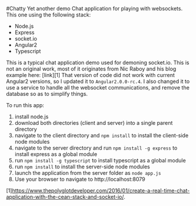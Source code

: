 #Chatty
Yet another demo Chat application for playing with websockets.  This
one using the following stack:

* Node.js
* Express
* socket.io
* Angular2
* Typescript
 
This is a typical chat application demo used for demoning socket.io.
This is not an original work, most of it originates
from Nic Raboy and his blog example here: [link][1]
That version of code did not work with current Angular2 versions, so
I updated it to `Angular2.0.0-rc.4`.  I also changed it to use a service
to handle all the websocket communications, and remove the database
so as to simplify things.

To run this app:

1. install node.js
2. download both directories (client and server) into a single parent directory
3. navigate to the client directory and `npm install` to install the client-side node modules
4. navigate to the server directory and run `npm install -g express` to install express as a global module
5. run `npm install -g typescript` to install typescript as a global module
6. run `npm install` to install the server-side node modules
7. launch the application from the server folder as `node app.js`
8. Use your browser to navigate to http://localhost:8079

 [1]https://www.thepolyglotdeveloper.com/2016/01/create-a-real-time-chat-application-with-the-cean-stack-and-socket-io/.